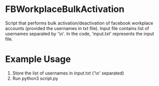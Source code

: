 # FBWorkplaceBulkActivation
Script that performs bulk activation/deactivation of facebook workplace accounts (provided the usernames in txt file). Input file contains list of usernames separated by '\n'. In the code, 'input.txt' represents the input file.

# Example Usage
1) Store the list of usernames in input.txt ('\n' separated)
2) Run python3 script.py
